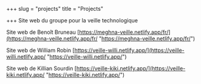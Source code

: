 +++
slug = "projects"
title = "Projects"

+++
Site web du groupe pour la veille technologique

Site web de Benoît Bruneau [https://meghna-veille.netlify.app/fr/](https://meghna-veille.netlify.app/fr/ "https://meghna-veille.netlify.app/fr/")

Site web de William Robin [https://veille-willi.netlify.app/](https://veille-willi.netlify.app/ "https://veille-willi.netlify.app/")

Site web de Killian Sourdin [https://veille-kiki.netlify.app/](https://veille-kiki.netlify.app/ "https://veille-kiki.netlify.app/")